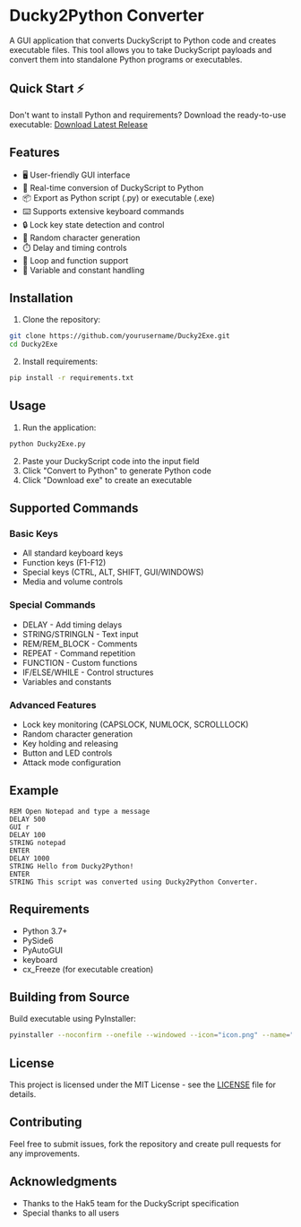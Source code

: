 # Ducky2Python Converter

A GUI application that converts DuckyScript to Python code and creates executable files. This tool allows you to take DuckyScript payloads and convert them into standalone Python programs or executables.

## Quick Start ⚡

Don't want to install Python and requirements? Download the ready-to-use executable:
[Download Latest Release](https://github.com/nazarhktwitch/Ducky2Exe/releases)

## Features

- 🖥️ User-friendly GUI interface
- 🔄 Real-time conversion of DuckyScript to Python
- 📦 Export as Python script (.py) or executable (.exe)
- ⌨️ Supports extensive keyboard commands
- 🔒 Lock key state detection and control
- 🎲 Random character generation
- ⏱️ Delay and timing controls
- 🔁 Loop and function support
- 💾 Variable and constant handling

## Installation

1. Clone the repository:
```bash
git clone https://github.com/yourusername/Ducky2Exe.git
cd Ducky2Exe
```

2. Install requirements:
```bash
pip install -r requirements.txt
```

## Usage

1. Run the application:
```bash
python Ducky2Exe.py
```

2. Paste your DuckyScript code into the input field
3. Click "Convert to Python" to generate Python code
4. Click "Download exe" to create an executable

## Supported Commands

### Basic Keys
- All standard keyboard keys
- Function keys (F1-F12)
- Special keys (CTRL, ALT, SHIFT, GUI/WINDOWS)
- Media and volume controls

### Special Commands
- DELAY - Add timing delays
- STRING/STRINGLN - Text input
- REM/REM_BLOCK - Comments
- REPEAT - Command repetition
- FUNCTION - Custom functions
- IF/ELSE/WHILE - Control structures
- Variables and constants

### Advanced Features
- Lock key monitoring (CAPSLOCK, NUMLOCK, SCROLLLOCK)
- Random character generation
- Key holding and releasing
- Button and LED controls
- Attack mode configuration

## Example

```ducky
REM Open Notepad and type a message
DELAY 500
GUI r
DELAY 100
STRING notepad
ENTER
DELAY 1000
STRING Hello from Ducky2Python!
ENTER
STRING This script was converted using Ducky2Python Converter.
```

## Requirements

- Python 3.7+
- PySide6
- PyAutoGUI
- keyboard
- cx_Freeze (for executable creation)

## Building from Source

Build executable using PyInstaller:
```bash
pyinstaller --noconfirm --onefile --windowed --icon="icon.png" --name="Ducky2Python" --add-data="icon.png;." --hidden-import=PySide6 --hidden-import=pyautogui --hidden-import=keyboard --collect-all=PySide6 --collect-all=pyautogui --collect-all=keyboard --clean Ducky2Exe.py
```

## License

This project is licensed under the MIT License - see the [LICENSE](LICENSE) file for details.

## Contributing

Feel free to submit issues, fork the repository and create pull requests for any improvements.

## Acknowledgments

- Thanks to the Hak5 team for the DuckyScript specification
- Special thanks to all users